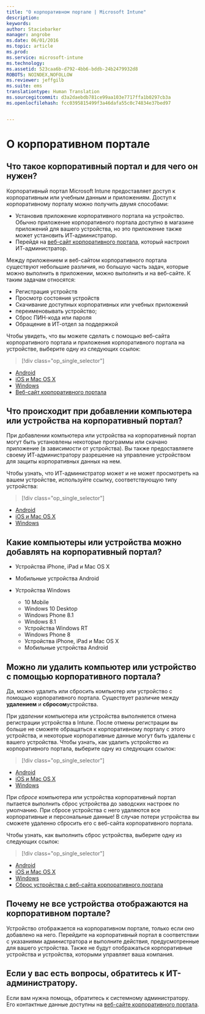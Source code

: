 ```yaml
---
title: "О корпоративном портале | Microsoft Intune"
description: 
keywords: 
author: Staciebarker
manager: angrobe
ms.date: 06/01/2016
ms.topic: article
ms.prod: 
ms.service: microsoft-intune
ms.technology: 
ms.assetid: 523caa6b-d792-4bb6-bddb-24b2479932d8
ROBOTS: NOINDEX,NOFOLLOW
ms.reviewer: jeffgilb
ms.suite: ems
translationtype: Human Translation
ms.sourcegitcommit: d3a2daebdb781ce99aa103e7717ffa1b0297cb3a
ms.openlocfilehash: fcc0395815499f3a46dafa55c0c74834e37bed97


---
```


# О корпоративном портале

## Что такое корпоративный портал и для чего он нужен?
Корпоративный портал Microsoft Intune предоставляет доступ к корпоративным или учебным данным и приложениям. Доступ к корпоративному порталу можно получить двумя способами:

- Установив приложение корпоративного портала на устройство. Обычно приложение корпоративного портала доступно в магазине приложений для вашего устройства, но это приложение также может установить ИТ-администратор.
- Перейдя на [веб-сайт корпоративного портала](http://portal.manage.microsoft.com), который настроил ИТ-администратор.

Между приложением и веб-сайтом корпоративного портала существуют небольшие различия, но большую часть задач, которые можно выполнить в приложении, можно выполнить и на веб-сайте. К таким задачам относятся:

- Регистрация устройств
- Просмотр состояния устройств
- Скачивание доступных корпоративных или учебных приложений
- переименовывать устройство;
- Сброс ПИН-кода или пароля
- Обращение в ИТ-отдел за поддержкой

Чтобы увидеть, что вы можете сделать с помощью веб-сайта корпоративного портала и приложения корпоративного портала на устройстве, выберите одну из следующих ссылок:

> [!div class="op_single_selector"]
- [Android](using-your-android-device-with-intune.md)
- [iOS и Mac OS X](using-your-ios-or-mac-os-x-device-with-intune.md)
- [Windows](using-your-windows-device-with-intune.md)
- [Веб-сайт корпоративного портала](using-the-intune-company-portal-website.md)

## Что происходит при добавлении компьютера или устройства на корпоративный портал?
При добавлении компьютера или устройства на корпоративный портал могут быть установлены некоторые программы или скачано приложение (в зависимости от устройства).  Вы также предоставляете своему ИТ-администратору разрешение на управление устройством для защиты корпоративных данных на нем.

Чтобы узнать, что ИТ-администратор может и не может просмотреть на вашем устройстве, используйте ссылку, соответствующую типу устройства:

> [!div class="op_single_selector"]
- [Android](what-happens-if-you-install-the-company-portal-app-and-enroll-your-device-in-intune-android.md)
- [iOS и Mac OS X](what-happens-if-you-install-the-company-portal-app-and-enroll-your-device-in-intune-ios.md)
- [Windows](what-can-your-it-administrator-see-when-you-enroll-your-device-in-intune-windows.md)

## Какие компьютеры или устройства можно добавлять на корпоративный портал?

-   Устройства iPhone, iPad и Mac OS X

-   Мобильные устройства Android

-   Устройства Windows
    -   10 Mobile
    -   Windows 10 Desktop
    -   Windows Phone 8.1
    -   Windows 8.1
    -   Устройства Windows RT
    -   Windows Phone 8
    -   Устройства iPhone, iPad и Mac OS X
    -   Мобильные устройства Android


## Можно ли удалить компьютер или устройство с помощью корпоративного портала?
Да, можно удалить или сбросить компьютер или устройство с помощью корпоративного портала. Существует различие между **удалением** и **сбросом**устройства.

При *удалении* компьютера или устройства выполняется отмена регистрации устройства в Intune. После отмены регистрации вы больше не сможете обращаться к корпоративному порталу с этого устройства, и некоторые корпоративные данные могут быть удалены с вашего устройства. Чтобы узнать, как удалить устройство из корпоративного портала, выберите одну из следующих ссылок:

> [!div class="op_single_selector"]
- [Android](unenroll-your-device-from-intune-android.md)
- [iOS и Mac OS X](unenroll-your-device-from-intune-ios.md)
- [Windows](unenroll-your-device-from-intune-windows.md)

При *сбросе* компьютера или устройства корпоративный портал пытается выполнить сброс устройства до заводских настроек по умолчанию. При сбросе устройства с него удаляются все корпоративные и персональные данные! В случае потери устройства вы сможете удаленно сбросить его с веб-сайта корпоративного портала.

Чтобы узнать, как выполнить сброс устройства, выберите одну из следующих ссылок:

> [!div class="op_single_selector"]
- [Android](reset-erase-your-lost-or-stolen-device-android.md)
- [iOS и Mac OS X](reset-erase-your-lost-or-stolen-device-ios.md)
- [Windows](reset-erase-your-lost-or-stolen-device-windows.md)
- [Сброс устройства с веб-сайта корпоративного портала](reset-your-device-cpwebsite.md)

## Почему не все устройства отображаются на корпоративном портале?
Устройство отображается на корпоративном портале, только если оно добавлено на него. Перейдите на корпоративный портал в соответствии с указаниями администратора и выполните действия, предусмотренные для вашего устройства. Также не будут отображаться корпоративные устройства и устройства, которыми управляет ваша компания.

## Если у вас есть вопросы, обратитесь к ИТ-администратору.
Если вам нужна помощь, обратитесь к системному администратору. Его контактные данные доступны на [веб-сайте корпоративного портала](http://portal.manage.microsoft.com).



<!--HONumber=Aug16_HO4-->


